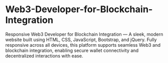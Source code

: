 # Web3-Developer-for-Blockchain-Integration
Responsive Web3 Developer for Blockchain Integration — A sleek, modern website built using HTML, CSS, JavaScript, Bootstrap, and jQuery. Fully responsive across all devices, this platform supports seamless Web3 and blockchain integration, enabling secure wallet connectivity and decentralized interactions with ease.
